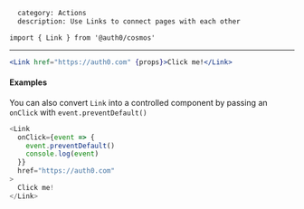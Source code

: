 ```meta
  category: Actions
  description: Use Links to connect pages with each other
```

`import { Link } from '@auth0/cosmos'`

---

```jsx
<Link href="https://auth0.com" {props}>Click me!</Link>
```

#### Examples

You can also convert `Link` into a controlled component by passing an `onClick` with `event.preventDefault()`

```js
<Link
  onClick={event => {
    event.preventDefault()
    console.log(event)
  }}
  href="https://auth0.com"
>
  Click me!
</Link>
```
